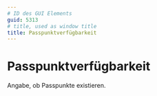 ```yaml
---
# ID des GUI Elements
guid: 5313
# title, used as window title
title: Passpunktverfügbarkeit
---
```


# Passpunktverfügbarkeit

Angabe, ob Passpunkte existieren.

